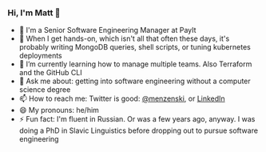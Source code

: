 ### Hi, I'm Matt 👋

* 💼 I'm a Senior Software Engineering Manager at PayIt
* 🔭 When I get hands-on, which isn't all that often these days, it's probably writing MongoDB queries, shell scripts, or tuning kubernetes deployments
* 🌱 I’m currently learning how to manage multiple teams. Also Terraform and the GitHub CLI
* 💬 Ask me about: getting into software engineering without a computer science degree
* 📫 How to reach me: Twitter is good: [@menzenski](https://twitter.com/menzenski), or [LinkedIn](https://www.linkedin.com/in/menzenski/)
* 😄 My pronouns: he/him
* ⚡ Fun fact: I'm fluent in Russian. Or was a few years ago, anyway. I was doing a PhD in Slavic Linguistics before dropping out to pursue software engineering

<!--
**menzenski/menzenski** is a ✨ _special_ ✨ repository because its `README.md` (this file) appears on your GitHub profile.

Here are some ideas to get you started:

- 🔭 I’m currently working on ...
- 🌱 I’m currently learning ...
- 👯 I’m looking to collaborate on ...
- 🤔 I’m looking for help with ...
- 💬 Ask me about ...
- 📫 How to reach me: ...
- 😄 Pronouns: ...
- ⚡ Fun fact: ...
-->

